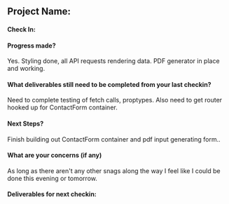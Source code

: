## Project Name:

#### Check In:

#### Progress made?

Yes. Styling done, all API requests rendering data. PDF generator in place and working. 

#### What deliverables still need to be completed from your last checkin?

Need to complete testing of fetch calls, proptypes. Also need to get router hooked up for ContactForm container.

#### Next Steps?

Finish building out ContactForm container and pdf input generating form..

#### What are your concerns (if any)

As long as there aren't any other snags along the way I feel like I could be done this evening or tomorrow.

#### Deliverables for next checkin:
